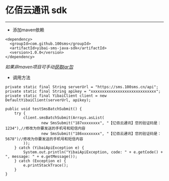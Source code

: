 # 亿佰云通讯 sdk

---

 - 添加maven依赖
 
```
<dependency>
  <groupId>com.github.100sms</groupId>
  <artifactId>yibai-sms-java-sdk</artifactId>
  <version>1.0.0</version>
</dependency>
```
*如果非maven项目可手动[获取jar包][1]*

 - 调用方法
 
```
private static final String serverUrl = "https://sms.100sms.cn/api";
private static final String apikey = "xxxxxxxxxxxxxxxxxxxxxxxxxxxxx";
private static final YibaiClient client = new DefaultYibaiClient(serverUrl, apikey);

public void testSmsBatchSubmit() {
    try {
        client.smsBatchSubmit(Arrays.asList(
                new SmsSubmit("187xxxxxxxx", "【亿佰云通讯】您的验证码是：1234"),//修改为你要发送的手机号和短信内容
                new SmsSubmit("186xxxxxxxx", "【亿佰云通讯】您的验证码是：5678")//修改为你要发送的手机号和短信内容
        ));
    } catch (YibaiApiException e) {
        System.out.println("YibaiApiException, code: " + e.getCode() + ", message: " + e.getMessage());
    } catch (Exception e) {
        e.printStackTrace();
    }
}

```

  [1]: http://search.maven.org/#search%7Cga%7C1%7Ccom.github.100sms
  
